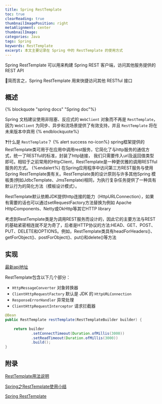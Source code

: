 ```yaml
---
title: Spring RestTemplate
toc: true
clearReading: true
thumbnailImagePosition: right
metaAlignment: center
thumbnailImage:
categories: Java
tags: Spring
keywords: RestTemplate
excerpt: 本文主要记录在 Spring 中的 RestTemplate 的使用方式
---
```

Spring RestTemplate 可以用来构建 Spring REST 客户端，访问其他服务提供的 REST API

:notebook:简而言之，Spring RestTemplate 用来快捷访问其他 RESTful 接口
## 概述
{% blockquote "spring docs"  "Spring doc"%}

Spring 文档建议使用非阻塞、反应式的 `WebClient` 对象而不再是 `RestTemplate`，因为 `WebClient` 为同步、异步和流场景提供了有效支持，并且 `RestTemplate` 将在未来版本中弃用
{% endblockquote%}

:question:什么是 `RestTemplate`？
{% alert success no-icon%}
spring框架提供的RestTemplate类可用于在应用中调用rest服务，它简化了与http服务的通信方式，统一了RESTful的标准，封装了http链接， 我们只需要传入url及返回值类型即可。相较于之前常用的HttpClient，RestTemplate是一种更优雅的调用RESTful服务的方式。
{%endalert%}
在Spring应用程序中访问第三方REST服务与使用Spring RestTemplate类有关。RestTemplate类的设计原则与许多其他Spring 模板类(例如JdbcTemplate、JmsTemplate)相同，为执行复杂任务提供了一种具有默认行为的简化方法（模板设计模式）。

RestTemplate默认依赖JDK提供http连接的能力（HttpURLConnection），如果有需要的话也可以通过setRequestFactory方法替换为例如 Apache HttpComponents、Netty或OkHttp等其它HTTP library

考虑到RestTemplate类是为调用REST服务而设计的，因此它的主要方法与REST的基础紧密相连就不足为奇了，后者是HTTP协议的方法:HEAD、GET、POST、PUT、DELETE和OPTIONS。例如，RestTemplate类具有headForHeaders()、getForObject()、postForObject()、put()和delete()等方法

## 实现
[最新api地址](https://docs.spring.io/spring/docs/current/javadoc-api/org/springframework/web/client/RestTemplate.html)

RestTemplate包含以下几个部分：

- `HttpMessageConverter` 对象转换器
- `ClientHttpRequestFactory` 默认是 JDK 的 `HttpURLConnection`
- `ResponseErrorHandler` 异常处理
- `ClientHttpRequestInterceptor` 请求拦截器

```java
@Bean
public RestTemplate restTemplate(RestTemplateBuilder builder) {
 
    return builder
            .setConnectTimeout(Duration.ofMillis(3000))
            .setReadTimeout(Duration.ofMillis(3000))
            .build();
}
```

## 附录

[RestTemplate用法说明](https://www.jianshu.com/p/2a59bb937d21)

[Spring之RestTemplate使用小结](https://juejin.cn/post/6844903656165212174)

[Spring RestTemplate](https://howtodoinjava.com/spring-boot2/resttemplate/spring-restful-client-resttemplate-example/)